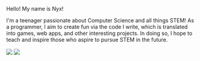 Hello! My name is Nyx!

I'm a teenager passionate about Computer Science and all things STEM! As a programmer, I aim to create fun via the code I write, which is translated into games, web apps, and other interesting projects. In doing so, I hope to teach and inspire those who aspire to pursue STEM in the future.

<img align="center" src="https://github-readme-stats.vercel.app/api/?username=xyntechx&theme=radical"/>
<img align="center" src="https://github-readme-stats.vercel.app/api/top-langs/?username=xyntechx&theme=radical"/>

